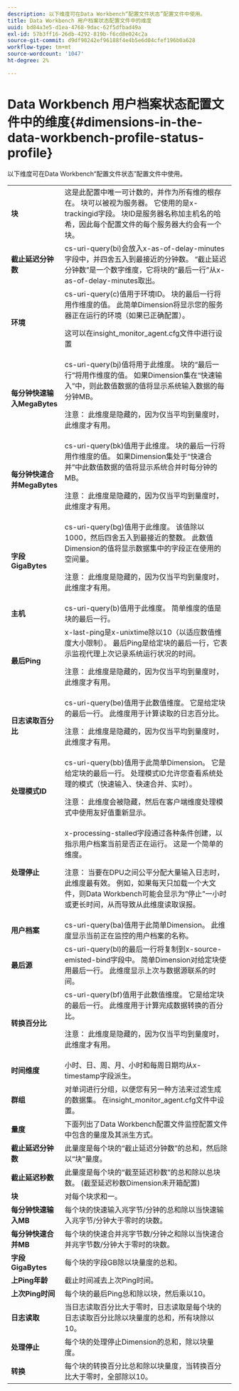 ```yaml
---
description: 以下维度可在Data Workbench“配置文件状态”配置文件中使用。
title: Data Workbench 用户档案状态配置文件中的维度
uuid: bd84a3e5-d1ea-4768-9dac-62f5dfbad49a
exl-id: 57b3ff16-26db-4292-819b-f6cd8e024c2a
source-git-commit: d9df90242ef96188f4e4b5e6d04cfef196b0a628
workflow-type: tm+mt
source-wordcount: '1047'
ht-degree: 2%

---
```


# Data Workbench 用户档案状态配置文件中的维度{#dimensions-in-the-data-workbench-profile-status-profile}

以下维度可在Data Workbench“配置文件状态”配置文件中使用。

<table id="table_DD143B4F15FF446DAD24BD2473B485B9"> 
 <tbody> 
  <tr> 
   <td colname="col1"> <b>块</b> </td> 
   <td colname="col2"> 这是此配置中唯一可计数的，并作为所有维的根存在。 块可以被视为服务器。 它使用的是x-trackingid字段。 块ID是服务器名称加主机名的哈希，因此每个配置文件的每个服务器大约会有一个块。 </td> 
  </tr> 
  <tr> 
   <td colname="col1"> <b>截止延迟分钟数</b> </td> 
   <td colname="col2"> cs-uri-query(bi)会放入x-as-of-delay-minutes字段中，并四舍五入到最接近的分钟数。 “截止延迟分钟数”是一个数字维度，它将块的“最后一行”从x-as-of-delay-minutes取出。 </td> 
  </tr> 
  <tr> 
   <td colname="col1"> <b>环境</b> </td> 
   <td colname="col2"> cs-uri-query(c)值用于环境ID。 块的最后一行将用作维度的值。 此简单Dimension将显示您的服务器正在运行的环境（如果已正确配置）。 <p>这可以在insight_monitor_agent.cfg文件中进行设置 </p></td> 
  </tr> 
  <tr> 
   <td colname="col1"> <b>每分钟快速输入MegaBytes</b> </td> 
   <td colname="col2"> cs-uri-query(bj)值将用于此维度。 块的“最后一行”将用作维度的值。 如果Dimension集在“快速输入”中，则此数值数据的值将显示系统输入数据的每分钟MB。 <p>注意： 此维度是隐藏的，因为仅当平均到量度时，此维度才有用。 </p></td> 
  </tr> 
  <tr> 
   <td colname="col1"> <b>每分钟快速合并MegaBytes</b> </td> 
   <td colname="col2">cs-uri-query(bk)值用于此维度。 块的最后一行将用作维度的值。 如果Dimension集处于“快速合并”中此数值数据的值将显示系统合并时每分钟的MB。 <p>注意： 此维度是隐藏的，因为仅当平均到量度时，此维度才有用。 </p></td> 
  </tr> 
  <tr> 
   <td colname="col1"> <b>字段GigaBytes</b> </td> 
   <td colname="col2"> cs-uri-query(bg)值用于此维度。 该值除以1000，然后四舍五入到最接近的整数。 此数值Dimension的值将显示数据集中的字段正在使用的空间量。 <p>注意： 此维度是隐藏的，因为仅当平均到量度时，此维度才有用。 </p></td> 
  </tr> 
  <tr> 
   <td colname="col1"> <b>主机</b> </td> 
   <td colname="col2"> cs-uri-query(b)值用于此维度。 简单维度的值是块的最后一行。 </td> 
  </tr> 
  <tr> 
   <td colname="col1"> <b>最后Ping</b> </td> 
   <td colname="col2">x-last-ping是x-unixtime除以10（以适应数值维度大小限制）。 最后Ping是给定块的最后一行，它表示监视代理上次记录系统运行状况的时间。 <p>注意： 此维度是隐藏的，因为仅当平均到量度时，此维度才有用。 </p></td> 
  </tr> 
  <tr> 
   <td colname="col1"> <b>日志读取百分比</b> </td> 
   <td colname="col2">cs-uri-query(be)值用于此数值维度。 它是给定块的最后一行。 此维度用于计算读取的日志百分比。 <p>注意： 此维度是隐藏的，因为仅当平均到量度时，此维度才有用。 </p></td> 
  </tr> 
  <tr> 
   <td colname="col1"> <b>处理模式ID</b> </td> 
   <td colname="col2"> cs-uri-query(bb)值用于此简单Dimension。 它是给定块的最后一行。 处理模式ID允许您查看系统处理的模式（快速输入、快速合并、实时）。 <p>注意： 此维度会被隐藏，然后在客户端维度处理模式中使用友好值重新显示。 </p></td> 
  </tr> 
  <tr> 
   <td colname="col1"> <b>处理停止</b> </td> 
   <td colname="col2"> x-processing-stalled字段通过各种条件创建，以指示用户档案当前是否正在运行。 这是一个简单的维度。 <p>注意： 当要在DPU之间公平分配大量输入日志时，此维度最有效。 例如，如果每天只加载一个大文件，则Data Workbench可能会显示为“停止”一小时或更长时间，从而导致从此维度读取误报。 </p></td> 
  </tr> 
  <tr> 
   <td colname="col1"> <b>用户档案</b> </td> 
   <td colname="col2"> cs-uri-query(ba)值用于此简单Dimension。 此维度显示当前正在监控的用户档案的名称。 </td> 
  </tr> 
  <tr> 
   <td colname="col1"> <b>最后源</b> </td> 
   <td colname="col2"> cs-uri-query(bl)的最后一行将复制到x-source-emisted-bind字段中。 简单Dimension对给定块使用最后一行。 此维度显示上次与数据源联系的时间。 </td> 
  </tr> 
  <tr> 
   <td colname="col1"> <b>转换百分比</b> </td> 
   <td colname="col2"> cs-uri-query(bf)值用于此数值维度。 它是给定块的最后一行。 此维度用于计算完成数据转换的百分比。 <p>注意： 此维度是隐藏的，因为仅当平均到量度时，此维度才有用。 </p></td> 
  </tr> 
  <tr> 
   <td colname="col1"> <b>时间维度</b> </td> 
   <td colname="col2"> 小时、日、周、月、小时和每周日期均从x-timestamp字段派生。 </td> 
  </tr> 
  <tr> 
   <td colname="col1"> <b>群组</b> </td> 
   <td colname="col2"> 对单词进行分组，以便您有另一种方法来过滤生成的数据集。 在insight_monitor_agent.cfg文件中设置。 </td> 
  </tr> 
  <tr> 
   <td colname="col1"> <b>量度</b> </td> 
   <td colname="col2"> 下面列出了Data Workbench配置文件监控配置文件中包含的量度及其派生方式。 </td> 
  </tr> 
  <tr> 
   <td colname="col1"> <b>截止延迟分钟数</b> </td> 
   <td colname="col2"> 此量度是每个块的“截止延迟分钟数”的总和，然后除以“块”量度。 </td> 
  </tr> 
  <tr> 
   <td colname="col1"> <b>截止延迟秒数</b> </td> 
   <td colname="col2"> 此量度是每个块的“截至延迟秒数”的总和除以总块数。 (截至延迟秒数Dimension未开箱配置) </td> 
  </tr> 
  <tr> 
   <td colname="col1"> <b>块</b> </td> 
   <td colname="col2"> 对每个块求和一。 </td> 
  </tr> 
  <tr> 
   <td colname="col1"> <b>每分钟快速输入MB</b> </td> 
   <td colname="col2"> 每个块的快速输入兆字节/分钟的总和除以当快速输入兆字节/分钟大于零时的块数。 </td> 
  </tr> 
  <tr> 
   <td colname="col1"> <b>每分钟快速合并MB</b> </td> 
   <td colname="col2"> 每个块的快速合并兆字节数/分钟之和除以当快速合并兆字节数/分钟大于零时的块数。 </td> 
  </tr> 
  <tr> 
   <td colname="col1"> <b>字段GigaBytes</b> </td> 
   <td colname="col2"> 每个块的字段GB除以块量度的总和。 </td> 
  </tr> 
  <tr> 
   <td colname="col1"> <b>上Ping年龄</b> </td> 
   <td colname="col2"> 截止时间减去上次Ping时间。 </td> 
  </tr> 
  <tr> 
   <td colname="col1"> <b>上次Ping时间</b> </td> 
   <td colname="col2"> 每个块的最后Ping总和除以块，然后乘以10。 </td> 
  </tr> 
  <tr> 
   <td colname="col1"> <b>日志读取</b> </td> 
   <td colname="col2"> 当日志读取百分比大于零时，日志读取是每个块的日志读取百分比除以块量度的总和，所有块除以10。 </td> 
  </tr> 
  <tr> 
   <td colname="col1"> <b>处理停止</b> </td> 
   <td colname="col2"> 每个块的处理停止Dimension的总和，除以块量度。 </td> 
  </tr> 
  <tr> 
   <td colname="col1"> <b>转换</b> </td> 
   <td colname="col2"> 每个块的转换百分比总和除以块量度，当转换百分比大于零时，全部除以10。 </td> 
  </tr> 
 </tbody> 
</table>
